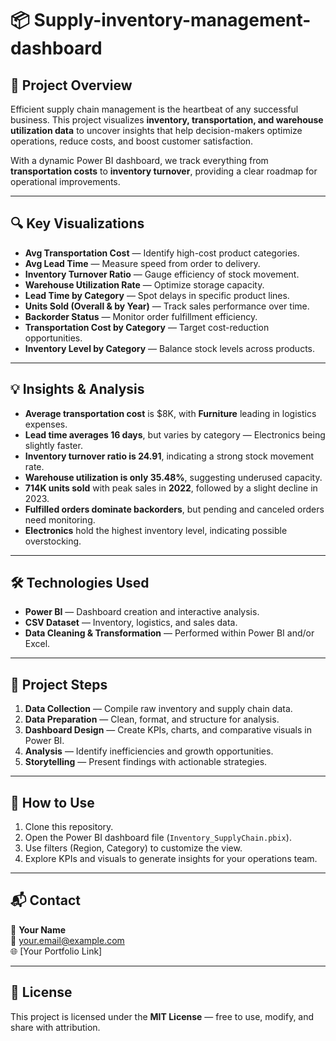 # 📦 Supply-inventory-management-dashboard 

## 📖 Project Overview  
Efficient supply chain management is the heartbeat of any successful business. This project visualizes **inventory, transportation, and warehouse utilization data** to uncover insights that help decision-makers optimize operations, reduce costs, and boost customer satisfaction.  

With a dynamic Power BI dashboard, we track everything from **transportation costs** to **inventory turnover**, providing a clear roadmap for operational improvements.  

---

## 🔍 Key Visualizations  
- **Avg Transportation Cost** — Identify high-cost product categories.  
- **Avg Lead Time** — Measure speed from order to delivery.  
- **Inventory Turnover Ratio** — Gauge efficiency of stock movement.  
- **Warehouse Utilization Rate** — Optimize storage capacity.  
- **Lead Time by Category** — Spot delays in specific product lines.  
- **Units Sold (Overall & by Year)** — Track sales performance over time.  
- **Backorder Status** — Monitor order fulfillment efficiency.  
- **Transportation Cost by Category** — Target cost-reduction opportunities.  
- **Inventory Level by Category** — Balance stock levels across products.  

---

## 💡 Insights & Analysis  
- **Average transportation cost** is $8K, with **Furniture** leading in logistics expenses.  
- **Lead time averages 16 days**, but varies by category — Electronics being slightly faster.  
- **Inventory turnover ratio is 24.91**, indicating a strong stock movement rate.  
- **Warehouse utilization is only 35.48%**, suggesting underused capacity.  
- **714K units sold** with peak sales in **2022**, followed by a slight decline in 2023.  
- **Fulfilled orders dominate backorders**, but pending and canceled orders need monitoring.  
- **Electronics** hold the highest inventory level, indicating possible overstocking.  

---

## 🛠 Technologies Used  
- **Power BI** — Dashboard creation and interactive analysis.  
- **CSV Dataset** — Inventory, logistics, and sales data.  
- **Data Cleaning & Transformation** — Performed within Power BI and/or Excel.  

---

## 📂 Project Steps  
1. **Data Collection** — Compile raw inventory and supply chain data.  
2. **Data Preparation** — Clean, format, and structure for analysis.  
3. **Dashboard Design** — Create KPIs, charts, and comparative visuals in Power BI.  
4. **Analysis** — Identify inefficiencies and growth opportunities.  
5. **Storytelling** — Present findings with actionable strategies.  

---

## 🚀 How to Use  
1. Clone this repository.  
2. Open the Power BI dashboard file (`Inventory_SupplyChain.pbix`).  
3. Use filters (Region, Category) to customize the view.  
4. Explore KPIs and visuals to generate insights for your operations team.  

---

## 📬 Contact  
👤 **Your Name**  
📧 your.email@example.com  
🌐 [Your Portfolio Link]  

---

## 📜 License  
This project is licensed under the **MIT License** — free to use, modify, and share with attribution.  
